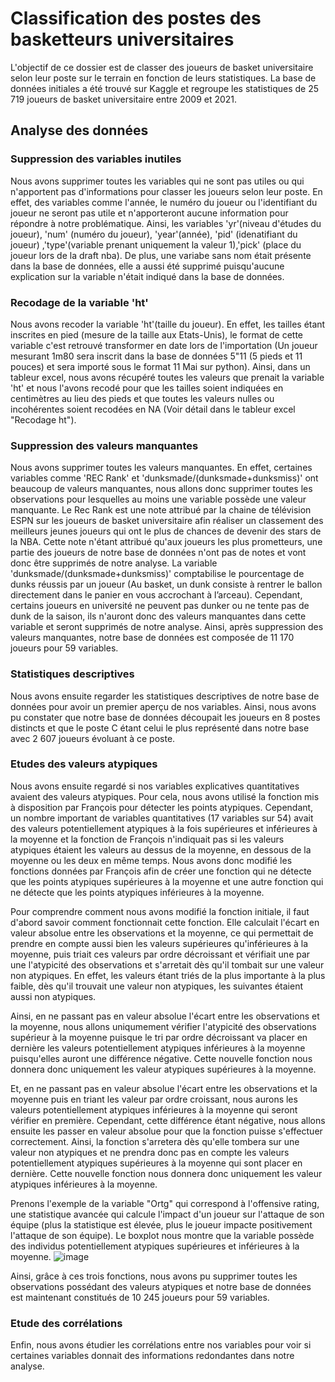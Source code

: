 # Classification des postes des basketteurs universitaires

L'objectif de ce dossier est de classer des joueurs de basket universitaire selon leur poste sur le terrain en fonction de leurs statistiques.
La base de données initiales a été trouvé sur Kaggle et regroupe les statistiques de 25 719 joueurs de basket universitaire entre 2009 et 2021.

## Analyse des données

### Suppression des variables inutiles
Nous avons supprimer toutes les variables qui ne sont pas utiles ou qui n'apportent pas d'informations pour classer les joueurs selon leur poste. En effet, des variables comme l'année, le numéro du joueur ou l'identifiant du joueur ne seront pas utile et n'apporteront aucune information pour répondre à notre problématique. Ainsi, les variables 'yr'(niveau d'études du joueur), 'num' (numéro du joueur), 'year'(année), 'pid' (idenatifiant du joueur) ,'type'(variable prenant uniquement la valeur 1),'pick' (place du joueur lors de la draft nba). De plus, une variabe sans nom était présente dans la base de données, elle a aussi été supprimé puisqu'aucune explication sur la variable n'était indiqué dans la base de données.

### Recodage de la variable 'ht'
Nous avons recoder la variable 'ht'(taille du joueur). En effet, les tailles étant inscrites en pied (mesure de la taille aux Etats-Unis), le format de cette variable c'est retrouvé transformer en date lors de l'importation (Un joueur mesurant 1m80 sera inscrit dans la base de données 5"11 (5 pieds et 11 pouces) et sera importé sous le format 11 Mai sur python). Ainsi, dans un tableur excel, nous avons récupéré toutes les valeurs que prenait la variable 'ht' et nous l'avons recodé pour que les tailles soient indiquées en centimètres au lieu des pieds et que toutes les valeurs nulles ou incohérentes soient recodées en NA (Voir détail dans le tableur excel "Recodage ht").

### Suppression des valeurs manquantes
Nous avons supprimer toutes les valeurs manquantes. En effet, certaines variables comme 'REC Rank' et 'dunksmade/(dunksmade+dunksmiss)' ont beaucoup de valeurs manquantes, nous allons donc supprimer toutes les observations pour lesquelles au moins une variable possède une valeur manquante. Le Rec Rank est une note attribué par la chaine de télévision ESPN sur les joueurs de basket universitaire afin réaliser un classement des meilleurs jeunes joueurs qui ont le plus de chances de devenir des stars de la NBA. Cette note n'étant attribué qu'aux joueurs les plus prometteurs, une partie des joueurs de notre base de données n'ont pas de notes et vont donc être supprimés de notre analyse. La variable 'dunksmade/(dunksmade+dunksmiss)' comptabilise le pourcentage de dunks réussis par un joueur (Au basket, un dunk consiste à rentrer le ballon directement dans le panier en vous accrochant à l’arceau). Cependant, certains joueurs en université ne peuvent pas dunker ou ne tente pas de dunk de la saison, ils n'auront donc des valeurs manquantes dans cette variable et seront supprimés de notre analyse. Ainsi, après suppression des valeurs manquantes, notre base de données est composée de 11 170 joueurs pour 59 variables.

### Statistiques descriptives
Nous avons ensuite regarder les statistiques descriptives de notre base de données pour avoir un premier aperçu de nos variables. Ainsi, nous avons pu constater que notre base de données découpait les joueurs en 8 postes distincts et que le poste C étant celui le plus représenté dans notre base avec 2 607 joueurs évoluant à ce poste.

### Etudes des valeurs atypiques
Nous avons ensuite regardé si nos variables explicatives quantitatives avaient des valeurs atypiques. Pour cela, nous avons utilisé la fonction mis à disposition par François pour détecter les points atypiques. Cependant, un nombre important de variables quantitatives (17 variables sur 54) avait des valeurs potentiellement atypiques à la fois supérieures et inférieures à la moyenne et la fonction de François n'indiquait pas si les valeurs atypiques étaient les valeurs au dessus de la moyenne, en dessous de la moyenne ou les deux en même temps. Nous avons donc modifié les fonctions données par François afin de créer une fonction qui ne détecte que les points atypiques supérieures à la moyenne et une autre fonction qui ne détecte que les points atypiques inférieures à la moyenne. 

Pour comprendre comment nous avons modifié la fonction initiale, il faut d'abord savoir comment fonctionnait cette fonction. Elle calculait l'écart en valeur absolue entre les observations et la moyenne, ce qui permettait de prendre en compte aussi bien les valeurs supérieures qu'inférieures à la moyenne, puis triait ces valeurs par ordre décroissant et vérifiait une par une l'atypicité des observations et s'arretait dès qu'il tombait sur une valeur non atypiques. En effet, les valeurs étant triés de la plus importante à la plus faible, dès qu'il trouvait une valeur non atypiques, les suivantes étaient aussi non atypiques.

Ainsi, en ne passant pas en valeur absolue l'écart entre les observations et la moyenne, nous allons uniqumement vérifier l'atypicité des observations supérieur à la moyenne puisque le tri par ordre décroissant va placer en dernière les valeurs potentiellement atypiques inférieures à la moyenne puisqu'elles auront une différence négative. Cette nouvelle fonction nous donnera donc uniquement les valeur atypiques supérieures à la moyenne.

Et, en ne passant pas en valeur absolue l'écart entre les observations et la moyenne puis en triant les valeur par ordre croissant, nous aurons les valeurs potentiellement atypiques inférieures à la moyenne qui seront vérifier en première. Cependant, cette différence étant négative, nous allons ensuite les passer en valeur absolue pour que la fonction puisse s'effectuer correctement. Ainsi, la fonction s'arretera dès qu'elle tombera sur une valeur non atypiques et ne prendra donc pas en compte les valeurs potentiellement atypiques supérieures à la moyenne qui sont placer en dernière. Cette nouvelle fonction nous donnera donc uniquement les valeur atypiques inférieures à la moyenne.

Prenons l'exemple de la variable "Ortg" qui correspond à l'offensive rating, une statistique avancée qui calcule l'impact d'un joueur sur l'attaque de son équipe (plus la statistique est élevée, plus le joueur impacte positivement l'attaque de son équipe). Le boxplot nous montre que la variable possède des individus potentiellement atypiques supérieures et inférieures à la moyenne.
![image](https://user-images.githubusercontent.com/116641100/217602324-8d4ab105-fdb1-46d4-994e-9a8be84d1bee.png)

Ainsi, grâce à ces trois fonctions, nous avons pu supprimer toutes les observations possédant des valeurs atypiques et notre base de données est maintenant constitués de 10 245 joueurs pour 59 variables.

### Etude des corrélations
Enfin, nous avons étudier les corrélations entre nos variables pour voir si certaines variables donnait des informations redondantes dans notre analyse.
